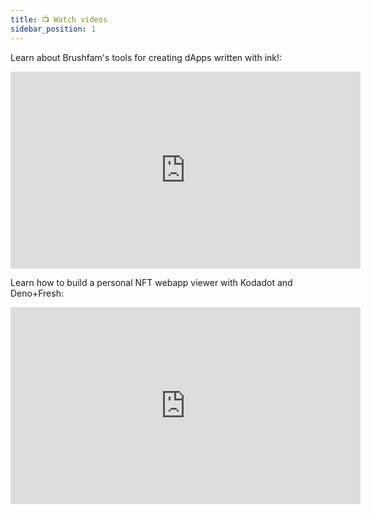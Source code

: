 ```yaml
---
title: 📺 Watch videos
sidebar_position: 1
---
```


Learn about Brushfam's tools for creating dApps written with ink!:

<iframe width="560" height="315" src="https://www.youtube.com/embed/lCToPcLCQgQ" title="YouTube video player" frameborder="0" allow="accelerometer; autoplay; clipboard-write; encrypted-media; gyroscope; picture-in-picture; web-share" allowfullscreen></iframe>

Learn how to build a personal NFT webapp viewer with Kodadot and Deno+Fresh: 

<iframe width="560" height="315" src="https://www.youtube.com/embed/?v=p4UJpRsuFAI&list=PLOyWqupZ-WGsfgxkwTdMOwnbRW4nx_T-i&index=5" title="YouTube video player" frameborder="0" allow="accelerometer; clipboard-write; encrypted-media; gyroscope; picture-in-picture; web-share" allowfullscreen></iframe>
